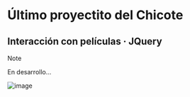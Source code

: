 # Último proyectito del Chicote
## Interacción con películas · JQuery

> [!NOTE]
> En desarrollo...

![image](https://github.com/ZiwiiDev/Oliver_Kevin_UD06_Proyecto/assets/100787553/0047dc65-e36b-4834-9e6e-6a20c2e02e50)

